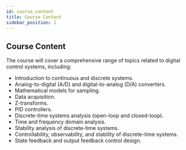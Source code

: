 ```yaml
---
id: course_content
title: Course Content
sidebar_position: 1
---
```


## Course Content

The course will cover a comprehensive range of topics related to digital control systems, including:
- Introduction to continuous and discrete systems.
- Analog-to-digital (A/D) and digital-to-analog (D/A) converters.
- Mathematical models for sampling.
- Data acquisition.
- Z-transforms.
- PID controllers.
- Discrete-time systems analysis (open-loop and closed-loop).
- Time and frequency domain analysis.
- Stability analysis of discrete-time systems.
- Controllability, observability, and stability of discrete-time systems.
- State feedback and output feedback control design.
